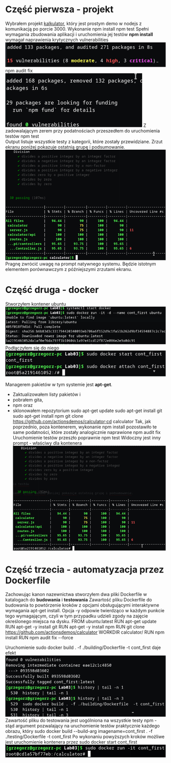 # Część pierwsza - projekt
Wybrałem projekt [kalkulator](https://github.com/actionsdemos/calculator), który jest prostym demo w nodejs z komunikacją po porcie 3000.
Wykonanie
  npm install
  npm test
Spełni wymagania zbudowania aplikacji i uruchomienia jej testów
**npm install** wymagał naprawienia krytycznych vulnerabilities
![vulnerabilities](errr.png)
  npm audit fix
![fixed](gut.png)
Z zadowalającym zerem przy podatnościach przeszedłem do uruchomienia testów
  npm test  
Output listuje wszystkie testy z kategorii, które zostały przewidziane. Zrzut ekranu poniżej pokazuje ostatnią grupę i podsumowanie.
![testy](tests.png)
Pragnę zwrócić uwagę na prompt natywnego systemu. Będzie istotnym elementem porównawczym z późniejszymi zrzutami ekranu.

# Część druga - docker
Stworzyłem kontener ubuntu
![kontener](cont.png)
Podłączyłem się do niego
![attach](attach.png)

Managerem pakietów w tym systemie jest **apt-get**.
* Zaktualizowałem listy pakietów i
* pobrałem gita,
* npm oraz
* sklonowałem repozytorium
  sudo apt-get update
  sudo apt-get install git
  sudo apt-get install npm
  git clone https://github.com/actionsdemos/calculator;cd calculator
Tak, jak poprzednio, poza kontenerem, wykonanie
  npm install
pozostawiło te same podatności, które zostały analogicznie naprawione
  npm audit fix
Uruchomienie testów przeszło poprawnie
  npm test
Widoczny jest inny prompt - właściwy dla kontenera
![tests2](tests2.png)

# Część trzecia - automatyzacja przez Dockerfile
Zachowując kanon nazewnictwa stworzyłem dwa pliki Dockerfile w katalogach do **budowania** i **testowania**
Zawartość pliku Dockerfile do budowania to powtórzenie kroków z opcjami obsługującymi interaktywne wymagania apt-get install. Opcja -y odpowie twierdząco w każdym punkcie tego wymagającym, czyli w tym przypadku udzieli zgody na zajęcie określonego miejsca na dysku.
  FROM ubuntu:latest
  RUN apt-get update
  RUN apt-get -y install git
  RUN apt-get -y install npm
  RUN git clone https://github.com/actionsdemos/calculator
  WORKDIR calculator/
  RUN npm install
  RUN npm audit fix --force

Uruchomienie
  sudo docker build . -f ./building/Dockerfile -t cont_first
daje efekt
![built](built.png)
Zawartość pliku do testowania jest uogólniona na wszystkie testy npm - stąd argument pozwalający na uruchomienie testów praktycznie każdego obrazu, który
  sudo docker build --build-arg imagename=cont_first . -f ./testing/Dockerfile  -t cont_first
Po wykonaniu powyższych kroków możliwe jest uruchomienie kontenera przez
  sudo docker start cont_first
![działa świetnie](verigut.png)
